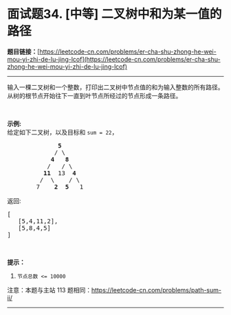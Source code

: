 # 面试题34. [中等] 二叉树中和为某一值的路径

**题目链接：**[https://leetcode-cn.com/problems/er-cha-shu-zhong-he-wei-mou-yi-zhi-de-lu-jing-lcof](https://leetcode-cn.com/problems/er-cha-shu-zhong-he-wei-mou-yi-zhi-de-lu-jing-lcof)

---

<div class="content__1Y2H">
 <div class="notranslate">
  <p>输入一棵二叉树和一个整数，打印出二叉树中节点值的和为输入整数的所有路径。从树的根节点开始往下一直到叶节点所经过的节点形成一条路径。</p> 
  <p>&nbsp;</p> 
  <p><strong>示例:</strong><br> 给定如下二叉树，以及目标和&nbsp;<code>sum = 22</code>，</p> 
  <pre class="language-text">              <strong>5</strong>
             / \
            <strong>4</strong>   <strong>8</strong>
           /   / \
          <strong>11</strong>  13  <strong>4</strong>
         /  \    / \
        7    <strong>2</strong>  <strong>5</strong>   1
</pre> 
  <p>返回:</p> 
  <pre class="language-text">[
   [5,4,11,2],
   [5,8,4,5]
]
</pre> 
  <p>&nbsp;</p> 
  <p><strong>提示：</strong></p> 
  <ol> 
   <li><code>节点总数 &lt;= 10000</code></li> 
  </ol> 
  <p>注意：本题与主站 113&nbsp;题相同：<a href="https://leetcode-cn.com/problems/path-sum-ii/">https://leetcode-cn.com/problems/path-sum-ii/</a></p> 
 </div>
</div>

---

```

```